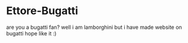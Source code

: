 # Ettore-Bugatti
are you a bugatti fan? well i am lamborghini but i have made website on bugatti hope like it :)
